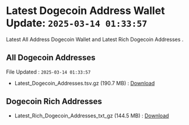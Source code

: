 # Latest Dogecoin Address Wallet Update: `2025-03-14 01:33:57`

Latest All Address Dogecoin Wallet and Latest Rich Dogecoin Addresses .

## All Dogecoin Addresses

File Updated : `2025-03-14 01:33:57`

- Latest_Dogecoin_Addresses.tsv.gz (190.7 MB) : [Download](https://github.com/Pymmdrza/Rich-Address-Wallet/releases/tag/Dogecoin)

## Dogecoin Rich Addresses

- Latest_Rich_Dogecoin_Addresses_txt_gz (144.5 MB) : [Download](https://github.com/Pymmdrza/Rich-Address-Wallet/releases/tag/Dogecoin)
